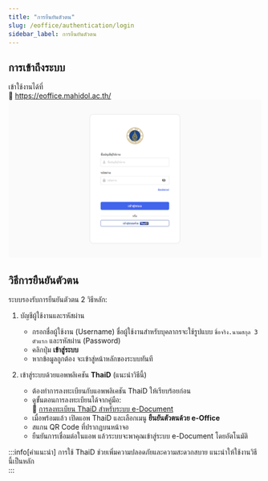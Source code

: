 ```yaml
---
title: "การยืนยันตัวตน"
slug: /eoffice/authentication/login
sidebar_label: การยืนยันตัวตน
---
```


## การเข้าถึงระบบ

เข้าใช้งานได้ที่  
🔗 https://eoffice.mahidol.ac.th/
![เข้าสู่ระบบ e-Document](./login.png)

## วิธีการยืนยันตัวตน

ระบบรองรับการยืนยันตัวตน 2 วิธีหลัก:

1. บัญชีผู้ใช้งานและรหัสผ่าน  
   - กรอกชื่อผู้ใช้งาน (Username) ชื่อผู้ใช้งานสำหรับบุคลากรจะใช้รูปแบบ `ชื่อจริง.นามสกุล 3 ตัวแรก` และรหัสผ่าน (Password)  
   - คลิกปุ่ม **เข้าสู่ระบบ**  
   - หากข้อมูลถูกต้อง จะเข้าสู่หน้าหลักของระบบทันที  

2. เข้าสู่ระบบด้วยแอพพลิเคชัน **ThaiD** (แนะนำวิธีนี้)  
   - ต้องทำการลงทะเบียนกับแอพพลิเคชัน ThaiD ให้เรียบร้อยก่อน  
   - ดูขั้นตอนการลงทะเบียนได้จากคู่มือ:  
     🔗 [การลงทะเบียน ThaiD สำหรับระบบ e-Document](/blog/thaid-for-electronic-documents)  
   - เมื่อพร้อมแล้ว เปิดแอพ ThaiD และเลือกเมนู **ยืนยันตัวตนด้วย e-Office**  
   - สแกน QR Code ที่ปรากฏบนหน้าจอ  
   - ยืนยันการเชื่อมต่อในแอพ แล้วระบบจะพาคุณเข้าสู่ระบบ e-Document โดยอัตโนมัติ  

:::info[คำแนะนำ]
การใช้ ThaiD ช่วยเพิ่มความปลอดภัยและความสะดวกสบาย แนะนำให้ใช้งานวิธีนี้เป็นหลัก  
:::